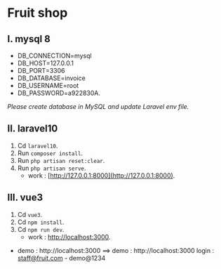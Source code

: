 # Fruit shop

## I. mysql 8
- DB_CONNECTION=mysql
- DB_HOST=127.0.0.1
- DB_PORT=3306
- DB_DATABASE=invoice
- DB_USERNAME=root
- DB_PASSWORD=a922830A.

*Please create database in MySQL and update Laravel env file.*

## II. laravel10
1. Cd `laravel10`.
2. Run `composer install`.
3. Run `php artisan reset:clear`.
4. Run `php artisan serve`.
   - work : [http://127.0.0.1:8000](http://127.0.0.1:8000).

## III. vue3
1. Cd `vue3`.
2. Cd `npm install`.
3. Cd `npm run dev`.
   - work : [http://localhost:3000](http://localhost:3000).
* demo : http://localhost:3000
==> demo : http://localhost:3000
login : staff@fruit.com - demo@1234
